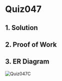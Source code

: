 # Quiz047

## 1. Solution

## 2. Proof of Work

## 3. ER Diagram
![Quiz047C](https://github.com/AntGra25/unit3-CS24/assets/142757981/59b6b335-92b8-430a-928a-124761011228)
